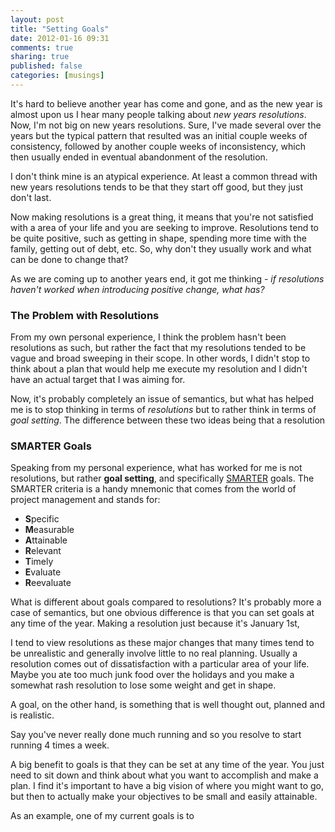```yaml
---
layout: post
title: "Setting Goals"
date: 2012-01-16 09:31
comments: true
sharing: true
published: false
categories: [musings]
---
```


It's hard to believe another year has come and gone, and as the new year is almost upon us I hear many people talking about *new years resolutions*. Now, I'm not big on new years resolutions. Sure, I've made several over the years but the typical pattern that resulted was an initial couple weeks of consistency, followed by another couple weeks of inconsistency, which then usually ended in eventual abandonment of the resolution.

I don't think mine is an atypical experience. At least a common thread with new years resolutions tends to be that they start off good, but they just don't last.

Now making resolutions is a great thing, it means that you're not satisfied with a area of your life and you are seeking to improve. Resolutions tend to be quite positive, such as getting in shape, spending more time with the family, getting out of debt, etc. So, why don't they usually work and what can be done to change that?

As we are coming up to another years end, it got me thinking - *if resolutions haven't worked when introducing positive change, what has?*

<!-- more -->

### The Problem with Resolutions

From my own personal experience, I think the problem hasn't been resolutions as such, but rather the fact that my resolutions tended to be vague and broad sweeping in their scope. In other words, I didn't stop to think about a plan that would help me execute my resolution and I didn't have an actual target that I was aiming for.

Now, it's probably completely an issue of semantics, but what has helped me is to stop thinking in terms of *resolutions* but to rather think in terms of *goal setting*. The difference between these two ideas being that a resolution


### SMARTER Goals

Speaking from my personal experience, what has worked for me is not resolutions, but rather **goal setting**, and specifically [SMARTER](http://en.wikipedia.org/wiki/SMART_criteria) goals. The SMARTER criteria is a handy mnemonic that comes from the world of project management and stands for:

 * **S**pecific
 * **M**easurable
 * **A**ttainable
 * **R**elevant
 * **T**imely
 * **E**valuate
 * **R**eevaluate

What is different about goals compared to resolutions? It's probably more a case of semantics, but one obvious difference is that you can set goals at any time of the year. Making a resolution just because it's January 1st,

 I tend to view resolutions as these major changes that many times tend to be unrealistic and generally involve little to no real planning. Usually a resolution comes out of dissatisfaction with a particular area of your life. Maybe you ate too much junk food over the holidays and you make a somewhat rash resolution to lose some weight and get in shape.

A goal, on the other hand, is something that is well thought out, planned and is realistic.

Say you've never really done much running and so you resolve to start running 4 times a week.

A big benefit to goals is that they can be set at any time of the year. You just need to sit down and think about what you want to accomplish and make a plan. I find it's important to have a big vision of where you might want to go, but then to actually make your objectives to be small and easily attainable.

As an example, one of my current goals is to




